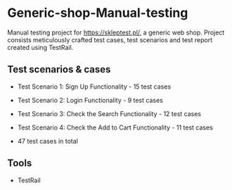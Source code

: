 # Generic-shop-Manual-testing
Manual testing project for https://skleptest.pl/, a generic web shop. Project consists meticulously crafted test cases, test scenarios and test report created using TestRail.

## Test scenarios & cases

- Test Scenario 1: Sign Up Functionality - 15 test cases

- Test Scenario 2: Login Functionality - 9 test cases

- Test Scenario 3: Check the Search Functionality - 12 test cases

- Test Scenario 4: Check the Add to Cart Functionality - 11 test cases

- 47 test cases in total

## Tools

- TestRail
